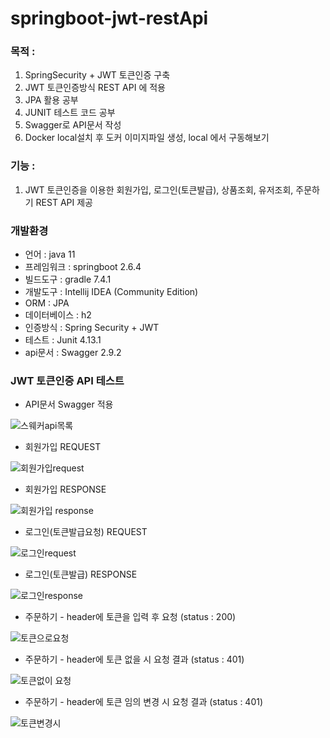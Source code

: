 # springboot-jwt-restApi

### 목적 : 
1. SpringSecurity + JWT 토큰인증 구축
2. JWT 토큰인증방식 REST API 에 적용
3. JPA 활용 공부
4. JUNIT 테스트 코드 공부
5. Swagger로 API문서 작성
6. Docker local설치 후  도커 이미지파일 생성, local 에서 구동해보기

### 기능 :
1. JWT 토큰인증을 이용한 회원가입, 로그인(토큰발급), 
상품조회, 유저조회, 주문하기 REST API 제공

### 개발환경 
* 언어  : java 11
* 프레임워크  : springboot 2.6.4
* 빌드도구  : gradle 7.4.1
* 개발도구  : Intellij IDEA (Community Edition)
* ORM : JPA
* 데이터베이스 : h2
* 인증방식 : Spring Security + JWT
* 테스트 : Junit 4.13.1
* api문서 : Swagger 2.9.2

### JWT 토큰인증 API 테스트

* API문서 Swagger 적용

![스웨커api목록](https://user-images.githubusercontent.com/48856906/160974619-5b7eb8da-8c0b-457f-abe4-bb67e4eaf11b.PNG)

* 회원가입 REQUEST

![회원가입request](https://user-images.githubusercontent.com/48856906/160974640-ff289729-43b0-462c-8a1c-3d54c53fc28a.PNG)

* 회원가입 RESPONSE

![회원가입 response](https://user-images.githubusercontent.com/48856906/160974647-4d230745-e35d-4516-9413-6cacd9516a31.PNG)

* 로그인(토큰발급요청) REQUEST

![로그인request](https://user-images.githubusercontent.com/48856906/160974658-0af2eb94-0c3f-4718-a8bf-81bdfe69a68c.PNG)

* 로그인(토큰발급) RESPONSE 

![로그인response](https://user-images.githubusercontent.com/48856906/160974667-952e9c0c-3cfc-4258-989e-a4111bd3917d.PNG)

* 주문하기 - header에 토큰을 입력 후 요청 (status : 200)

![토큰으로요청](https://user-images.githubusercontent.com/48856906/160974676-b1368523-67e7-4f77-9127-aae465a786eb.PNG)

* 주문하기 - header에 토큰 없을 시 요청 결과 (status : 401) 

![토큰없이 요청](https://user-images.githubusercontent.com/48856906/160974683-a3ff58ba-3fe0-4a1c-b011-6fbbab16343f.PNG)

* 주문하기 - header에  토큰 임의 변경 시 요청 결과 (status : 401)

![토큰변경시](https://user-images.githubusercontent.com/48856906/160974687-e3defb27-d6e8-4cb3-85ed-696e6aadd27a.PNG)


